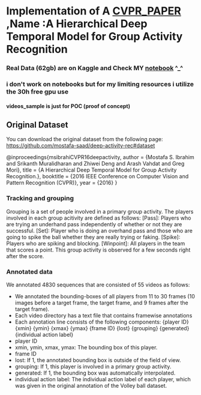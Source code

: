 # Implementation of A [CVPR_PAPER](https://www.cs.sfu.ca/~mori/research/papers/ibrahim-cvpr16.pdf) ,Name :A Hierarchical Deep Temporal Model for Group Activity Recognition

### Real Data (62gb) are on Kaggle and Check MY [notebook](https://www.kaggle.com/code/hossamasrw/volleyball-b1-phase) ^_^
### i don't work on notebooks but for my limiting resources i utilize the 30h free gpu use
#### videos_sample is just for POC (proof of concept) 


## Original Dataset 
You can download the original dataset from the following page:
https://github.com/mostafa-saad/deep-activity-rec#dataset


@inproceedings{msibrahiCVPR16deepactivity,
  author    = {Mostafa S. Ibrahim and Srikanth Muralidharan and Zhiwei Deng and Arash Vahdat and Greg Mori},
  title     = {A Hierarchical Deep Temporal Model for Group Activity Recognition.},
  booktitle = {2016 IEEE Conference on Computer Vision and Pattern Recognition (CVPR)},
  year      = {2016}
}


### Tracking and grouping

Grouping is a set of people involved in a primary group activity.
The players involved in each group acitivity are defined as follows:
[Pass]: Players who are trying an underhand pass independently of whether or not they are successful.
[Set]: Player who is doing an overhand pass and those who are going to spike the ball whether they are really trying or faking.
[Spike]: Players who are spiking and blocking. 
[Winpoint]: All players in the team that scores a point. This group activity is observed for a few seconds right after the score.

### Annotated data

We annotated 4830 sequences that are consisted of 55 videos as follows:
- We annotated the bounding-boxes of all players from 11 to 30 frames (10 images before a target frame, the target frame, and 9 frames after the target frame).
- Each video directory has a text file that contains framewise annotations
- Each annotation line consists of the following components: {player ID} {xmin} {ymin} {xmax} {ymax} {frame ID} {lost} {grouping} {generated} {individual action label}
- player ID
- xmin, ymin, xmax, ymax: The bounding box of this player.
- frame ID
- lost: If 1, the annotated bounding box is outside of the field of view.
- grouping: If 1, this player is involved in a primary group activity.
- generated: If 1, the bounding box was automatically interpolated.
- individual action label: The individual action label of each player, which was given in the original annotation of the Volley ball dataset.
